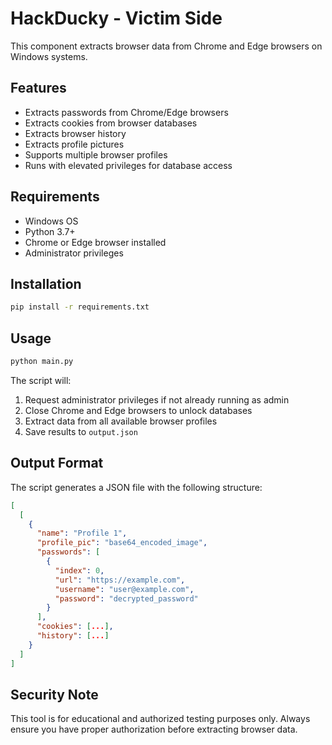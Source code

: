 # HackDucky - Victim Side

This component extracts browser data from Chrome and Edge browsers on Windows systems.

## Features

- Extracts passwords from Chrome/Edge browsers
- Extracts cookies from browser databases
- Extracts browser history
- Extracts profile pictures
- Supports multiple browser profiles
- Runs with elevated privileges for database access

## Requirements

- Windows OS
- Python 3.7+
- Chrome or Edge browser installed
- Administrator privileges

## Installation

```bash
pip install -r requirements.txt
```

## Usage

```bash
python main.py
```

The script will:
1. Request administrator privileges if not already running as admin
2. Close Chrome and Edge browsers to unlock databases
3. Extract data from all available browser profiles
4. Save results to `output.json`

## Output Format

The script generates a JSON file with the following structure:

```json
[
  [
    {
      "name": "Profile 1",
      "profile_pic": "base64_encoded_image",
      "passwords": [
        {
          "index": 0,
          "url": "https://example.com",
          "username": "user@example.com",
          "password": "decrypted_password"
        }
      ],
      "cookies": [...],
      "history": [...]
    }
  ]
]
```

## Security Note

This tool is for educational and authorized testing purposes only. Always ensure you have proper authorization before extracting browser data. 